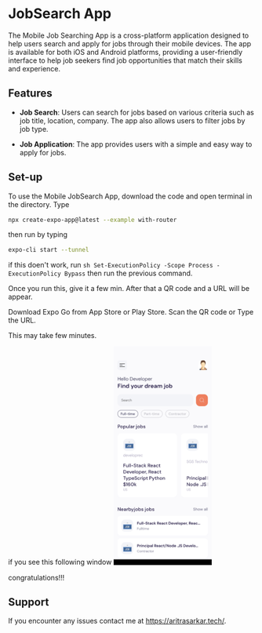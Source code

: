 # JobSearch App

The Mobile Job Searching App is a cross-platform application designed to help users search and apply for jobs through their mobile devices. The app is available for both iOS and Android platforms, providing a user-friendly interface to help job seekers find job opportunities that match their skills and experience.

## Features

* **Job Search**: Users can search for jobs based on various criteria such as job title, location, company. The app also allows users to filter jobs by job type.

* **Job Application**: The app provides users with a simple and easy way to apply for jobs.


## Set-up

To use the Mobile JobSearch App, download the code and open terminal in the directory. 
Type 
```sh
npx create-expo-app@latest --example with-router
```
then run by typing 
```sh
expo-cli start --tunnel
```
if this doen't work, run ```sh Set-ExecutionPolicy -Scope Process -ExecutionPolicy Bypass``` then run the previous command.

Once you run this, give it a few min. After that a QR code and a URL will be appear.

Download Expo Go from App Store or Play Store. Scan the QR code or Type the URL.

This may take few minutes.

if you see this following window
<img src="homepage.png" alt="Logo" width="200"/>


congratulations!!!


## Support

If you encounter any issues contact me at https://aritrasarkar.tech/.
